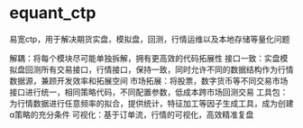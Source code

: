 # equant_ctp
易宽ctp，用于解决期货实盘，模拟盘，回测，行情运维以及本地存储等量化问题


解耦：将每个模块尽可能单独拆解，拥有更高效的代码拓展性
接口一致：实盘模拟盘回测所有交易接口，行情接口，保持一致，同时允许不同的数据结构作为行情数据源，兼顾开发效率和拓展空间
市场拓展：将股票，数字货币等不同交易市场接口进行统一，相同策略代码，不同配置参数，低成本跨市场回测交易
工具包：为行情数据进行任意频率的拟合，提供统计，特征加工等因子生成工具，成为创建α策略的充分条件
可视化：基于订单流，行情的可视化，高效精准复盘
